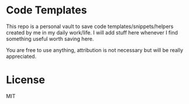 # Code Templates

<p>
This repo is a personal vault to save code templates/snippets/helpers created by me in my daily work/life. I will add stuff here whenever I find something useful worth saving here.

You are free to use anything, attribution is not necessary but will be really appreciated.
</p>



# License
MIT
